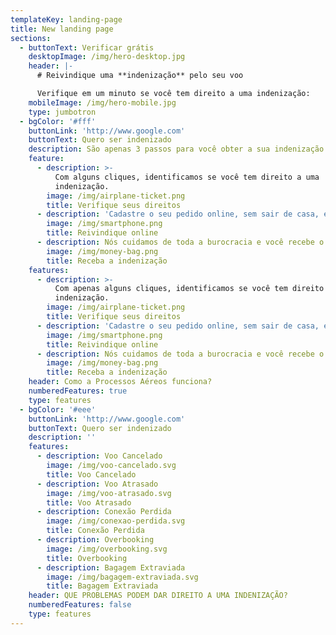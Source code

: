 ```yaml
---
templateKey: landing-page
title: New landing page
sections:
  - buttonText: Verificar grátis
    desktopImage: /img/hero-desktop.jpg
    header: |-
      # Reivindique uma **indenização** ‍pelo seu voo

      Verifique em um minuto se você tem direito a uma indenização:
    mobileImage: /img/hero-mobile.jpg
    type: jumbotron
  - bgColor: '#fff'
    buttonLink: 'http://www.google.com'
    buttonText: Quero ser indenizado
    description: São apenas 3 passos para você obter a sua indenização!
    feature:
      - description: >-
          Com alguns cliques, identificamos se você tem direito a uma
          indenização.
        image: /img/airplane-ticket.png
        title: Verifique seus direitos
      - description: 'Cadastre o seu pedido online, sem sair de casa, em apenas 5 minutos.'
        image: /img/smartphone.png
        title: Reivindique online
      - description: Nós cuidamos de toda a burocracia e você recebe o seu dinheiro.
        image: /img/money-bag.png
        title: Receba a indenização
    features:
      - description: >-
          Com apenas alguns cliques, identificamos se você tem direito a uma
          indenização.
        image: /img/airplane-ticket.png
        title: Verifique seus direitos
      - description: 'Cadastre o seu pedido online, sem sair de casa, em apenas 5 minutos.'
        image: /img/smartphone.png
        title: Reivindique online
      - description: Nós cuidamos de toda a burocracia e você recebe o seu dinheiro.
        image: /img/money-bag.png
        title: Receba a indenização
    header: Como a Processos Aéreos funciona?
    numberedFeatures: true
    type: features
  - bgColor: '#eee'
    buttonLink: 'http://www.google.com'
    buttonText: Quero ser indenizado
    description: ''
    features:
      - description: Voo Cancelado
        image: /img/voo-cancelado.svg
        title: Voo Cancelado
      - description: Voo Atrasado
        image: /img/voo-atrasado.svg
        title: Voo Atrasado
      - description: Conexão Perdida
        image: /img/conexao-perdida.svg
        title: Conexão Perdida
      - description: Overbooking
        image: /img/overbooking.svg
        title: Overbooking
      - description: Bagagem Extraviada
        image: /img/bagagem-extraviada.svg
        title: Bagagem Extraviada
    header: QUE PROBLEMAS PODEM DAR DIREITO A UMA INDENIZAÇÃO?
    numberedFeatures: false
    type: features
---
```


